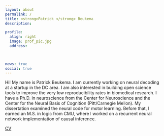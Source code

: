 ```yaml
---
layout: about
permalink: /
title: <strong>Patrick </strong> Beukema
description: 

profile:
  align: right
  image: prof_pic.jpg
  address: 
   
    

news: true
social: true
---
```


Hi! My name is Patrick Beukema. I am currently working on neural decoding at a startup in the DC area. I am also interested in building open science tools to improve the very low reproducibility rates in biomedical research. I have a Ph.D. in neuroscience from the Center for Neuroscience and the Center for the Neural Basis of Cognition (Pitt/Carnegie Mellon). My dissertation examined the neural code for motor learning. Before that, I earned an M.S. in logic from CMU, where I worked on a recurrent neural network implementation of causal inference. 

[CV](http://nbviewer.jupyter.org/github/pbeukema/pbeukema.github.io/blob/master/resume.pdf) 

